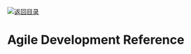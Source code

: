 [![返回目录](https://parg.co/UGo)](https://github.com/wxyyxc1992/Awesome-Reference)

# Agile Development Reference

